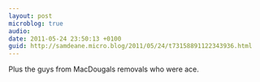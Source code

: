 ```yaml
---
layout: post
microblog: true
audio: 
date: 2011-05-24 23:50:13 +0100
guid: http://samdeane.micro.blog/2011/05/24/t73158891122343936.html
---
```

Plus the guys from MacDougals removals who were ace.
